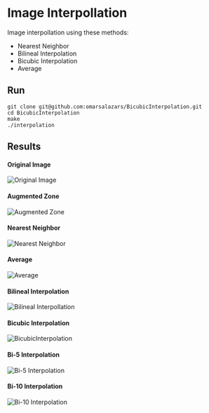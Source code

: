 # Image Interpollation
Image interpollation using these methods:
* Nearest Neighbor
* Bilineal Interpolation
* Bicubic Interpolation
* Average

## Run
```
git clone git@github.com:omarsalazars/BicubicInterpolation.git
cd BicubicInterpolation
make
./interpolation
```

## Results
#### Original Image
![Original Image](https://github.com/omarsalazars/BicubicInterpolation/blob/master/Imagen1/img.jpg)

#### Augmented Zone
![Augmented Zone](https://github.com/omarsalazars/BicubicInterpolation/blob/master/Imagen1/aux.png)

#### Nearest Neighbor
![Nearest Neighbor](https://github.com/omarsalazars/BicubicInterpolation/blob/master/Imagen1/nearest.png)

#### Average
![Average](https://github.com/omarsalazars/BicubicInterpolation/blob/master/Imagen1/promedio.png)

#### Bilineal Interpolation
![Bilineal Interpollation](https://github.com/omarsalazars/BicubicInterpolation/blob/master/Imagen1/bilineal.png)

#### Bicubic Interpolation
![BicubicInterpolation](https://github.com/omarsalazars/BicubicInterpolation/blob/master/Imagen1/bicubica.png)

#### Bi-5 Interpolation
![Bi-5 Interpolation](https://github.com/omarsalazars/BicubicInterpolation/blob/master/Imagen1/quinta.png)

#### Bi-10 Interpolation
![Bi-10 Interpolation](https://github.com/omarsalazars/BicubicInterpolation/blob/master/Imagen1/decima.png)
